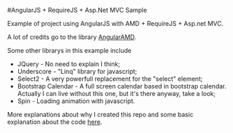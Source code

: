 #AngularJS + RequireJS + Asp.Net MVC Sample

Example of project using AngularJS with AMD + RequireJS + Asp.net MVC.

A lot of credits go to the library [AngularAMD](https://github.com/marcoslin/angularAMD).

Some other librarys in this example include
* JQuery - No need to explain I think;
* Underscore - "Linq" library for javascript;
* Select2 - A very powerfull replacement for the "select" element;
* Bootstrap Calendar - A full screen calendar based in bootstrap calendar. Actually I can live without this one, but it's there anyway, take a look;
* Spin - Loading animation with javascript.

More explanations about why I created this repo and some basic explanation about the code [here](http://blog.diegopires.com.br/2014/04/21/large-apps-with-angularjs/).
